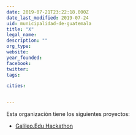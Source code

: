 ```yaml
---
date: 2019-07-21T23:22:18.000Z
date_last_modified: 2019-07-24
uid: municipalidad-de-guatemala
title: "X"
legal_name: 
description: ""
org_type: 
website: 
year_founded: 
facebook: 
twitter: 
tags:

cities: 


---
```


Esta organización tiene los siguientes proyectos:

- [Galileo.Edu Hackathon](/proyectos/galileo-edu-hackathon)
